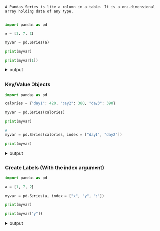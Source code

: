 ```
A Pandas Series is like a column in a table. It is a one-dimensional array holding data of any type.
```
##
```py
import pandas as pd

a = [1, 7, 2]

myvar = pd.Series(a)

print(myvar)

print(myvar[1])
```
<details> <summary> output </summary>
<br> 
  
```
0    1
1    7
2    2
dtype: int64

7
```
</details>

##
### Key/Value Objects
```py
import pandas as pd

calories = {"day1": 420, "day2": 380, "day3": 390}

myvar = pd.Series(calories)

print(myvar)

#
myvar = pd.Series(calories, index = ["day1", "day2"])

print(myvar)
```
<details> <summary> output </summary>
<br> 
  
```
day1    420
day2    380
day3    390
dtype: int64
--
day1    420
day2    380
dtype: int64
```
</details>

##
### Create Labels (With the index argument)
```py
import pandas as pd

a = [1, 7, 2]

myvar = pd.Series(a, index = ["x", "y", "z"])

print(myvar)

print(myvar["y"])
```
<details> <summary> output </summary>
<br> 
  
```
x    1
y    7
z    2
dtype: int64

7
```
</details>
